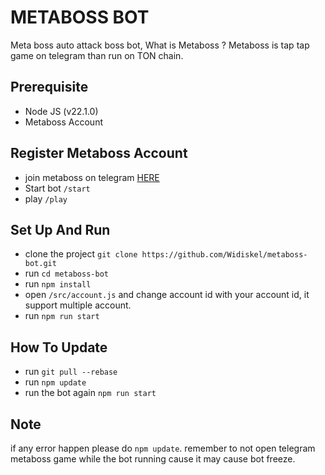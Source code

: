 # METABOSS BOT

Meta boss auto attack boss bot, What is Metaboss ? Metaboss is tap tap game on telegram than run on TON chain.

## Prerequisite

- Node JS (v22.1.0)
- Metaboss Account

## Register Metaboss Account

- join metaboss on telegram [HERE](https://t.me/metaboss_2024_bot?start=ref_5703822759)
- Start bot `/start`
- play `/play`

## Set Up And Run

- clone the project `git clone https://github.com/Widiskel/metaboss-bot.git`
- run `cd metaboss-bot`
- run `npm install`
- open `/src/account.js` and change account id with your account id, it support multiple account.
- run `npm run start`

## How To Update

- run `git pull --rebase`
- run `npm update`
- run the bot again `npm run start`

## Note

if any error happen please do `npm update`.
remember to not open telegram metaboss game while the bot running cause it may cause bot freeze.
